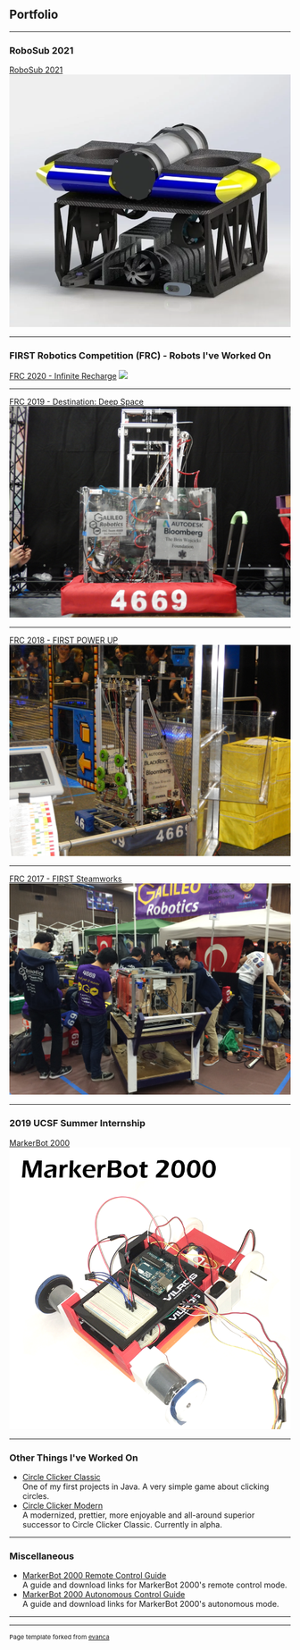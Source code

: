 ## Portfolio

---

### RoboSub 2021

[RoboSub 2021](/robosub-2021)
[<img src="images/urobotics-render.png?raw=true"/>](/robosub-2021)

---

### FIRST Robotics Competition (FRC) - Robots I've Worked On 

[FRC 2020 - Infinite Recharge](/frc-2020-infiniterecharge)
[<img src="images/2020Bot.jpg?raw=true"/>](/frc-2020-infiniterecharge)

---

[FRC 2019 - Destination: Deep Space](/frc-2019-deepspace)
[<img src="images/2019Bot.jpg?raw=true"/>](/frc-2019-deepspace)

---
[FRC 2018 - FIRST POWER UP](/frc-2018-powerup)
[<img src="images/2018Bot.jpg?raw=true"/>](/frc-2018-powerup)

---
[FRC 2017 - FIRST Steamworks](/frc-2017-steamworks)
[<img src="images/2017Bot.jpg?raw=true">](/frc-2017-steamworks)

---

### 2019 UCSF Summer Internship

[MarkerBot 2000](/markerbot-2000)
[<img src="images/markerbot2000.png?raw=true">](/markerbot-2000)

---

### Other Things I've Worked On

- [Circle Clicker Classic](/circle-clicker-classic.md)<br>
One of my first projects in Java. A very simple game about clicking circles.
- [Circle Clicker Modern](/circle-clicker-modern.md)<br>
A modernized, prettier, more enjoyable and all-around superior successor to Circle Clicker Classic. Currently in alpha.

---

### Miscellaneous 

- [MarkerBot 2000 Remote Control Guide](/remote-control-guide.md)<br>
A guide and download links for MarkerBot 2000's remote control mode.
- [MarkerBot 2000 Autonomous Control Guide](/autonomous-control-guide.md)<br>
A guide and download links for MarkerBot 2000's autonomous mode.

---




---
<p style="font-size:11px">Page template forked from <a href="https://github.com/evanca/quick-portfolio">evanca</a></p>
<!-- Remove above link if you don't want to attibute -->
